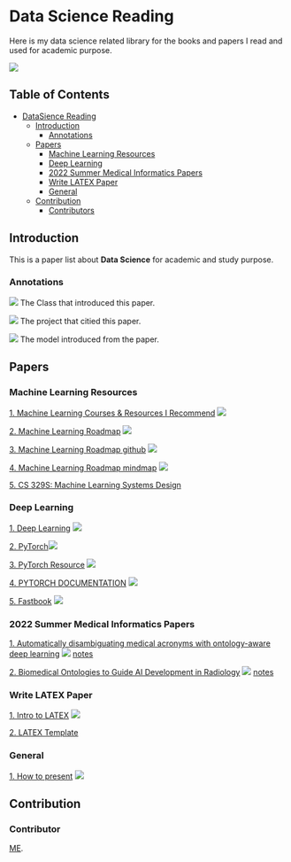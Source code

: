 # Data Science Reading


Here is my data science related library for the books and papers I read and used for academic purpose.


![](https://img.shields.io/github/last-commit/bofanh/DataScienceReading?color=green)

<!-- omit in toc -->
## Table of Contents


- [DataSience Reading](#datasciencereading)
  - [Introduction](#introduction)
    - [Annotations](#annotations)
  - [Papers](#papers)
    - [Machine Learning Resources](#machinelearningresources)
    - [Deep Learning](#deeplearning)
    - [2022 Summer Medical Informatics Papers](#2022summermedicalinformaticspapers)
    - [Write LATEX Paper](#writelatexpaper)
    - [General](#general)
  - [Contribution](#contribution)
    - [Contributors](#contributors)



## Introduction

This is a paper list about **Data Science** for academic and study purpose.

### Annotations

![](https://img.shields.io/badge/TOPIC-blue) The Class that introduced this paper.

![](https://img.shields.io/badge/project1-red) The project that citied this paper.

![](https://img.shields.io/badge/model-yellow) The model introduced from the paper.

## Papers
### Machine Learning Resources
[1. Machine Learning Courses & Resources I Recommend](https://www.mrdbourke.com/ml-resources/) ![](https://img.shields.io/badge/MachineLearning-blue)

[2. Machine Learning Roadmap](https://www.youtube.com/watch?v=pHiMN_gy9mk&t=6s) ![](https://img.shields.io/badge/MachineLearning-blue)

[3. Machine Learning Roadmap github](https://github.com/mrdbourke/machine-learning-roadmap) ![](https://img.shields.io/badge/MachineLearning-blue)

[4. Machine Learning Roadmap mindmap](https://whimsical.com/machine-learning-roadmap-2020-CA7f3ykvXpnJ9Az32vYXva) ![](https://img.shields.io/badge/MachineLearning-blue)

[5. CS 329S: Machine Learning Systems Design](https://stanford-cs329s.github.io/syllabus.html)



### Deep Learning
[1. Deep Learning](https://www.deeplearningbook.org/) ![](https://img.shields.io/badge/Document-blue)

[2. PyTorch](https://pytorch.org/)![](https://img.shields.io/badge/Document-blue)

[3. PyTorch Resource](https://pytorch.org/resources/) ![](https://img.shields.io/badge/Document-blue)

[4. PYTORCH DOCUMENTATION](https://pytorch.org/docs/stable/index.html) ![](https://img.shields.io/badge/Document-blue)

[5. Fastbook](https://github.com/fastai/fastbook) ![](https://img.shields.io/badge/Repository-blue)


### 2022 Summer Medical Informatics Papers
[1. Automatically disambiguating medical acronyms with ontology-aware deep learning](https://www.nature.com/articles/s41467-021-25578-4) ![](https://img.shields.io/badge/Paper-blue) [notes](notes/Automatically-disambiguating-medical-acronyms-with-ontology-aware-deep-learning.md)

[2. Biomedical Ontologies to Guide AI Development in Radiology](https://link.springer.com/article/10.1007/s10278-021-00527-1) ![](https://img.shields.io/badge/Paper-blue) [notes](notes/biomedical-ontologies-to-guide-ai-development-in-radiology.md)



### Write LATEX Paper
[1. Intro to LATEX](https://web.mit.edu/rsi/www/pdfs/new-latex.pdf) ![](https://img.shields.io/badge/Document-blue)

[2. LATEX Template](https://www.latextemplates.com/)

### General
[1. How to present](https://www.sfu.ca/~jeffpell/Ling480/ParberryMembrane.pdf) ![](https://img.shields.io/badge/Document-blue)

## Contribution
### Contributor 
[ME](https://github.com/bofanh).

